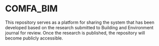 # COMFA_BIM

This repository serves as a platform for sharing the system that has been developed based on the research submitted to Building and Environment journal for review. 
Once the research is published, the repository will become publicly accessible.
